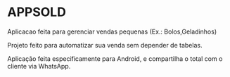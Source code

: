 # APPSOLD

Aplicacao feita para gerenciar vendas pequenas (Ex.: Bolos,Geladinhos)

Projeto feito para automatizar sua venda sem depender de tabelas. 

Aplicação feita especificamente para Android, e compartilha o total com o cliente via WhatsApp.
